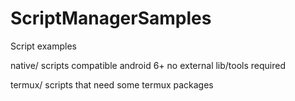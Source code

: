 # ScriptManagerSamples
Script examples

native/
   scripts compatible android 6+ no external lib/tools required

termux/
   scripts that need some termux packages

